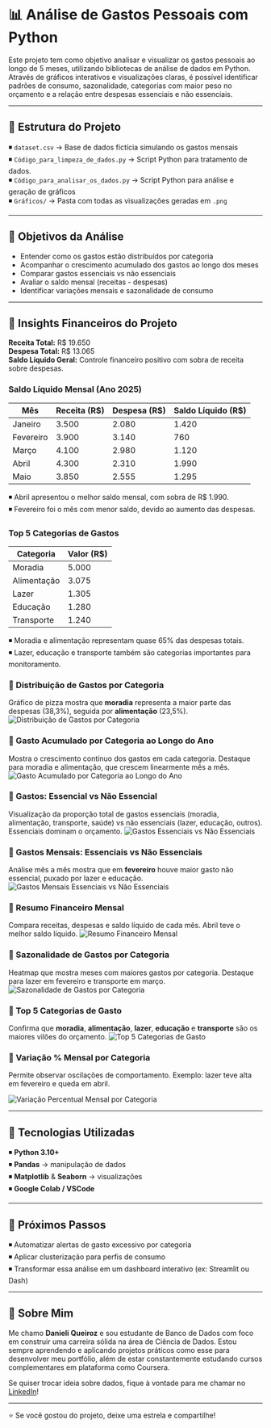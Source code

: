 # 📊 Análise de Gastos Pessoais com Python

Este projeto tem como objetivo analisar e visualizar os gastos pessoais ao longo de 5 meses, utilizando bibliotecas de análise de dados em Python. Através de gráficos interativos e visualizações claras, é possível identificar padrões de consumo, sazonalidade, categorias com maior peso no orçamento e a relação entre despesas essenciais e não essenciais.

---

## 🔷 Estrutura do Projeto

◾ `dataset.csv` → Base de dados fictícia simulando os gastos mensais  
◾ `Código_para_limpeza_de_dados.py` → Script Python para tratamento de dados.  
◾ `Código_para_analisar_os_dados.py` → Script Python para análise e geração de gráficos  
◾ `Gráficos/` → Pasta com todas as visualizações geradas em `.png`

---

## 🔷 Objetivos da Análise

- Entender como os gastos estão distribuídos por categoria
- Acompanhar o crescimento acumulado dos gastos ao longo dos meses
- Comparar gastos essenciais vs não essenciais
- Avaliar o saldo mensal (receitas - despesas)
- Identificar variações mensais e sazonalidade de consumo

---

## 🔷 Insights Financeiros do Projeto

**Receita Total:** R$ 19.650  
**Despesa Total:** R$ 13.065  
**Saldo Líquido Geral:** Controle financeiro positivo com sobra de receita sobre despesas.

### Saldo Líquido Mensal (Ano 2025)

| Mês       | Receita (R$) | Despesa (R$) | Saldo Líquido (R$) |
|-----------|--------------|--------------|--------------------|
| Janeiro   | 3.500        | 2.080        | 1.420              |
| Fevereiro | 3.900        | 3.140        | 760                |
| Março     | 4.100        | 2.980        | 1.120              |
| Abril     | 4.300        | 2.310        | 1.990              |
| Maio      | 3.850        | 2.555        | 1.295              |

◾ Abril apresentou o melhor saldo mensal, com sobra de R$ 1.990.  
◾ Fevereiro foi o mês com menor saldo, devido ao aumento das despesas.

### Top 5 Categorias de Gastos

| Categoria    | Valor (R$) |
|--------------|------------|
| Moradia      | 5.000      |
| Alimentação  | 3.075      |
| Lazer        | 1.305      |
| Educação     | 1.280      |
| Transporte   | 1.240      |

◾ Moradia e alimentação representam quase 65% das despesas totais.  
◾ Lazer, educação e transporte também são categorias importantes para monitoramento.

### 🔸 Distribuição de Gastos por Categoria

Gráfico de pizza mostra que **moradia** representa a maior parte das despesas (38,3%), seguida por **alimentação** (23,5%).
![Distribuição de Gastos por Categoria](Gráficos/Distribuição_de_gastos_por_categoria_em_porcentagem.png)

### 🔸 Gasto Acumulado por Categoria ao Longo do Ano

Mostra o crescimento contínuo dos gastos em cada categoria. Destaque para moradia e alimentação, que crescem linearmente mês a mês.
![Gasto Acumulado por Categoria ao Longo do Ano](Gráficos/gasto_acumulado_por_categoria_ao_longo_do_ano.png)

### 🔸 Gastos: Essencial vs Não Essencial

Visualização da proporção total de gastos essenciais (moradia, alimentação, transporte, saúde) vs não essenciais (lazer, educação, outros). Essenciais dominam o orçamento.
![Gastos Essenciais vs Não Essenciais](Gráficos/Gastos_entre_categorias_essencias_vs_não_essenciais.png)

### 🔸 Gastos Mensais: Essenciais vs Não Essenciais

Análise mês a mês mostra que em **fevereiro** houve maior gasto não essencial, puxado por lazer e educação.
![Gastos Mensais Essenciais vs Não Essenciais](Gráficos/Gastos_mensais_essenciais_vs_não_essenciais.png)

### 🔸 Resumo Financeiro Mensal

Compara receitas, despesas e saldo líquido de cada mês. Abril teve o melhor saldo líquido.
![Resumo Financeiro Mensal](Gráficos/Resumo_financeiro_mensal.png)

### 🔸 Sazonalidade de Gastos por Categoria

Heatmap que mostra meses com maiores gastos por categoria. Destaque para lazer em fevereiro e transporte em março.
![Sazonalidade de Gastos por Categoria](Gráficos/Sazonalidade_de_gastos_por_categoria.png)

### 🔸 Top 5 Categorias de Gasto

Confirma que **moradia**, **alimentação**, **lazer**, **educação** e **transporte** são os maiores vilões do orçamento.
![Top 5 Categorias de Gasto](Gráficos/Top_5_categorias_de_gasto.png)

### 🔸 Variação % Mensal por Categoria
Permite observar oscilações de comportamento. Exemplo: lazer teve alta em fevereiro e queda em abril.

![Variação Percentual Mensal por Categoria](Gráficos/variação_mensal_por_categoria.png)

---

## 🔷 Tecnologias Utilizadas

◾ **Python 3.10+**  
◾ **Pandas** → manipulação de dados  
◾ **Matplotlib** & **Seaborn** → visualizações  
◾ **Google Colab / VSCode**

---

## 🔷 Próximos Passos

◾ Automatizar alertas de gasto excessivo por categoria  
◾ Aplicar clusterização para perfis de consumo  
◾ Transformar essa análise em um dashboard interativo (ex: Streamlit ou Dash)

---

## 🔷 Sobre Mim

Me chamo **Danieli Queiroz** e sou estudante de Banco de Dados com foco em construir uma carreira sólida na área de Ciência de Dados. Estou sempre aprendendo e aplicando projetos práticos como esse para desenvolver meu portfólio, além de estar constantemente estudando cursos complementares em plataforma como Coursera.

Se quiser trocar ideia sobre dados, fique à vontade para me chamar no [LinkedIn](https://www.linkedin.com/in/danieli-queirozprofissional/)!

---

⭐ Se você gostou do projeto, deixe uma estrela e compartilhe!
